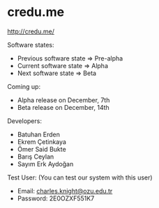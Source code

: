 # credu.me

http://credu.me/

Software states:
* Previous software state => Pre-alpha
* Current software state  => Alpha
* Next software state     => Beta

Coming up:
* Alpha release on December, 7th
* Beta release on December, 14th

Developers:
* Batuhan Erden
* Ekrem Çetinkaya
* Ömer Said Bukte
* Barış Ceylan
* Sayım Erk Aydoğan

Test User: (You can test our system with this user)
* Email: charles.knight@ozu.edu.tr
* Password: 2E0OZXF551K7

